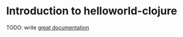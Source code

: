 # Introduction to helloworld-clojure

TODO: write [great documentation](http://jacobian.org/writing/what-to-write/)
